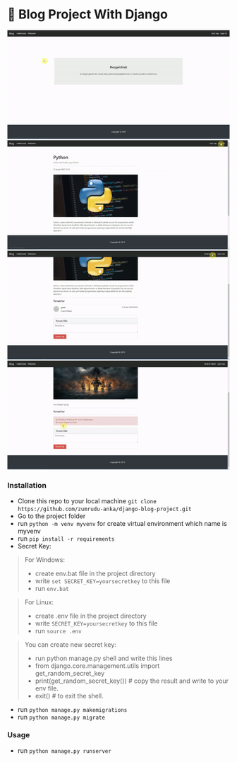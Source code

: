 # 📰 Blog Project With Django

<p align = "center">
  <img src = "https://github.com/zumrudu-anka/Blog-Project-With-Django/blob/master/presentationMedia/1.gif">
  <img src = "https://github.com/zumrudu-anka/Blog-Project-With-Django/blob/master/presentationMedia/2.gif">
  <img src = "https://github.com/zumrudu-anka/Blog-Project-With-Django/blob/master/presentationMedia/3.gif">
  <img src = "https://github.com/zumrudu-anka/Blog-Project-With-Django/blob/master/presentationMedia/4.gif">
</p>

### Installation

- Clone this repo to your local machine `git clone https://github.com/zumrudu-anka/django-blog-project.git`
- Go to the project folder
- run `python -m venv myvenv` for create virtual environment which name is myvenv
- run `pip install -r requirements`
- Secret Key:  
> For Windows:
> - create env.bat file in the project directory
> - write `set SECRET_KEY=yoursecretkey` to this file
> - run `env.bat`

> For Linux:
> - create .env file in the project directory
> - write `SECRET_KEY=yoursecretkey` to this file
> - run `source .env`

> You can create new secret key:
> - run python manage.py shell and write this lines
> - from django.core.management.utils import get_random_secret_key
> - print(get_random_secret_key()) # copy the result and write to your env file.
> - exit() # to exit the shell.

- run `python manage.py makemigrations`
- run `python manage.py migrate`

### Usage

- run `python manage.py runserver`
